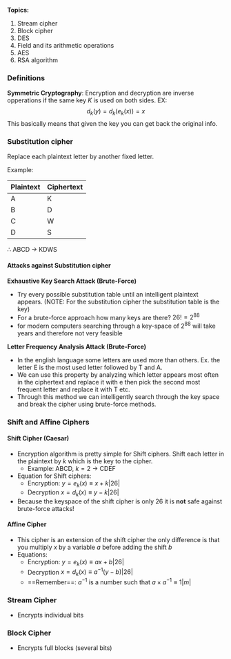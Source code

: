 **Topics:** 
1. Stream cipher
2. Block cipher
3. DES
4. Field and its arithmetic operations
6. AES 
7. RSA  algorithm

### Definitions
**Symmetric Cryptography**: Encryption and decryption are inverse opperations if the same key $K$ is used on both sides. EX:$$d_{k}(y)=d_{k}(e_{k}(x))=x$$ This basically means that given the key you can get back the original info.

### Substitution cipher
Replace each plaintext letter by another fixed letter.

Example:

| Plaintext | Ciphertext |
| --------- | ---------- |
| A         | K          |
| B         | D          |
| C         | W          |
| D         | S          |
$\therefore$ ABCD -> KDWS

#### Attacks against Substitution cipher
**Exhaustive Key Search Attack (Brute-Force)**
- Try every possible substitution table until an intelligent plaintext appears. (NOTE: For the substitution cipher the substitution table is the key)
- For a brute-force approach how many keys are there? $26! = 2^{88}$ 
- for modern computers searching through a key-space of $2^{88}$ will take years and therefore not very feasible

**Letter Frequency Analysis Attack (Brute-Force)**
- In the english language some letters are used more than others. Ex. the letter E is the most used letter followed by T and A.
- We can use this property by analyzing which letter appears most often in the ciphertext and replace it with e then pick the second most frequent letter and replace it with T etc.
- Through this method we can intelligently search through the key space and break the cipher using brute-force methods.

### Shift and Affine Ciphers
#### Shift Cipher (Caesar)
- Encryption algorithm is pretty simple for Shift ciphers. Shift each letter in the plaintext by $k$ which is the key to the cipher.
	- Example: ABCD, $k=2$ -> CDEF
- Equation for Shift ciphers: 
	- Encryption: $y = e_{k}(x)\equiv x+k |26|$
	- Decryption $x = d_{k}(x) \equiv y-k |26|$
- Because the keyspace of the shift cipher is only 26 it is **not** safe against brute-force attacks!

#### Affine Cipher
- This cipher is an extension of the shift cipher the only difference is that you multiply $x$ by a variable $a$ before adding the shift $b$ 
- Equations: 
	- Encryption: $y = e_{k}(x)\equiv ax+b |26|$
	- Decryption $x = d_{k}(x) \equiv a^{-1}(y-b) |26|$
	- ==Remember==: $a^{-1}$ is a number such that $a\times a^{-1} \equiv 1 |m|$

### Stream Cipher
- Encrypts individual bits

### Block Cipher
- Encrypts full blocks (several bits)
